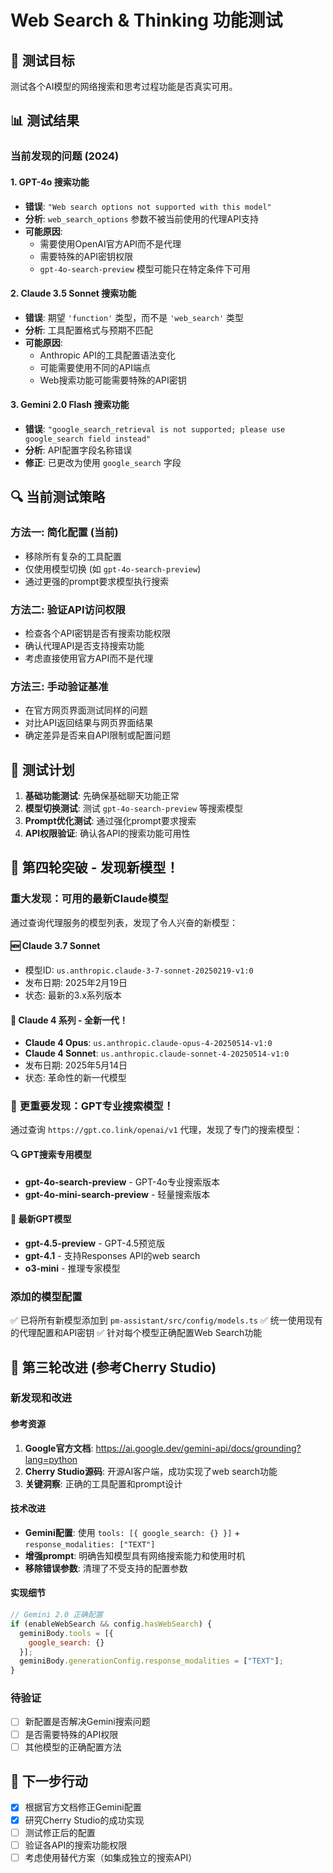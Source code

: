 # Web Search & Thinking 功能测试

## 🎯 测试目标
测试各个AI模型的网络搜索和思考过程功能是否真实可用。

## 📊 测试结果

### 当前发现的问题 (2024)

#### 1. GPT-4o 搜索功能
- **错误**: `"Web search options not supported with this model"`
- **分析**: `web_search_options` 参数不被当前使用的代理API支持
- **可能原因**: 
  - 需要使用OpenAI官方API而不是代理
  - 需要特殊的API密钥权限
  - `gpt-4o-search-preview` 模型可能只在特定条件下可用

#### 2. Claude 3.5 Sonnet 搜索功能  
- **错误**: 期望 `'function'` 类型，而不是 `'web_search'` 类型
- **分析**: 工具配置格式与预期不匹配
- **可能原因**:
  - Anthropic API的工具配置语法变化
  - 可能需要使用不同的API端点
  - Web搜索功能可能需要特殊的API密钥

#### 3. Gemini 2.0 Flash 搜索功能
- **错误**: `"google_search_retrieval is not supported; please use google_search field instead"`
- **分析**: API配置字段名称错误
- **修正**: 已更改为使用 `google_search` 字段

## 🔍 当前测试策略

### 方法一: 简化配置 (当前)
- 移除所有复杂的工具配置
- 仅使用模型切换 (如 `gpt-4o-search-preview`)
- 通过更强的prompt要求模型执行搜索

### 方法二: 验证API访问权限
- 检查各个API密钥是否有搜索功能权限
- 确认代理API是否支持搜索功能
- 考虑直接使用官方API而不是代理

### 方法三: 手动验证基准
- 在官方网页界面测试同样的问题
- 对比API返回结果与网页界面结果
- 确定差异是否来自API限制或配置问题

## 📝 测试计划

1. **基础功能测试**: 先确保基础聊天功能正常
2. **模型切换测试**: 测试 `gpt-4o-search-preview` 等搜索模型
3. **Prompt优化测试**: 通过强化prompt要求搜索
4. **API权限验证**: 确认各API的搜索功能可用性

## 🎉 第四轮突破 - 发现新模型！

### 重大发现：可用的最新Claude模型

通过查询代理服务的模型列表，发现了令人兴奋的新模型：

#### 🆕 **Claude 3.7 Sonnet**
- 模型ID: `us.anthropic.claude-3-7-sonnet-20250219-v1:0`
- 发布日期: 2025年2月19日
- 状态: 最新的3.x系列版本

#### 🚀 **Claude 4 系列** - 全新一代！
- **Claude 4 Opus**: `us.anthropic.claude-opus-4-20250514-v1:0`
- **Claude 4 Sonnet**: `us.anthropic.claude-sonnet-4-20250514-v1:0`  
- 发布日期: 2025年5月14日
- 状态: 革命性的新一代模型

### 🎯 **更重要发现：GPT专业搜索模型！**

通过查询 `https://gpt.co.link/openai/v1` 代理，发现了专门的搜索模型：

#### 🔍 **GPT搜索专用模型**
- **gpt-4o-search-preview** - GPT-4o专业搜索版本
- **gpt-4o-mini-search-preview** - 轻量搜索版本

#### 🚀 **最新GPT模型**
- **gpt-4.5-preview** - GPT-4.5预览版
- **gpt-4.1** - 支持Responses API的web search
- **o3-mini** - 推理专家模型

### 添加的模型配置
✅ 已将所有新模型添加到 `pm-assistant/src/config/models.ts`
✅ 统一使用现有的代理配置和API密钥
✅ 针对每个模型正确配置Web Search功能

## 🔄 第三轮改进 (参考Cherry Studio)

### 新发现和改进

#### 参考资源
1. **Google官方文档**: https://ai.google.dev/gemini-api/docs/grounding?lang=python
2. **Cherry Studio源码**: 开源AI客户端，成功实现了web search功能
3. **关键洞察**: 正确的工具配置和prompt设计

#### 技术改进
- **Gemini配置**: 使用 `tools: [{ google_search: {} }]` + `response_modalities: ["TEXT"]`
- **增强prompt**: 明确告知模型具有网络搜索能力和使用时机
- **移除错误参数**: 清理了不受支持的配置参数

#### 实现细节
```javascript
// Gemini 2.0 正确配置
if (enableWebSearch && config.hasWebSearch) {
  geminiBody.tools = [{
    google_search: {}
  }];
  geminiBody.generationConfig.response_modalities = ["TEXT"];
}
```

### 待验证
- [ ] 新配置是否解决Gemini搜索问题
- [ ] 是否需要特殊的API权限
- [ ] 其他模型的正确配置方法

## 🚀 下一步行动

- [x] 根据官方文档修正Gemini配置  
- [x] 研究Cherry Studio的成功实现
- [ ] 测试修正后的配置
- [ ] 验证各API的搜索功能权限  
- [ ] 考虑使用替代方案（如集成独立的搜索API） 